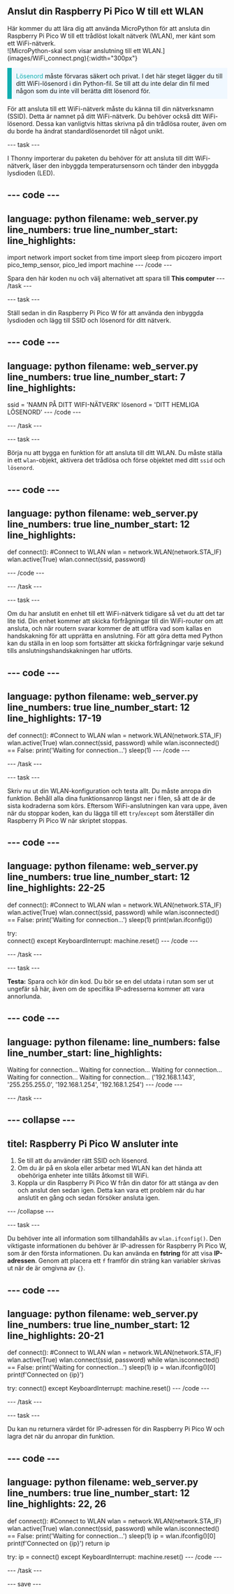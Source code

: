 ## Anslut din Raspberry Pi Pico W till ett WLAN

<div style="display: flex; flex-wrap: wrap">
<div style="flex-basis: 200px; flex-grow: 1; margin-right: 15px;">
Här kommer du att lära dig att använda MicroPython för att ansluta din Raspberry Pi Pico W till ett trådlöst lokalt nätverk (WLAN), mer känt som ett WiFi-nätverk.
</div>
<div>
![MicroPython-skal som visar anslutning till ett WLAN.](images/WiFi_connect.png){:width="300px"}
</div>
</div>

<p style='border-left: solid; border-width:10px; border-color: #0faeb0; background-color: aliceblue; padding: 10px;'>
<span style="color: #0faeb0">Lösenord</span> måste förvaras säkert och privat. I det här steget lägger du till ditt WiFi-lösenord i din Python-fil. Se till att du inte delar din fil med någon som du inte vill berätta ditt lösenord för.</p>

För att ansluta till ett WiFi-nätverk måste du känna till din nätverksnamn (SSID). Detta är namnet på ditt WiFi-nätverk. Du behöver också ditt WiFi-lösenord. Dessa kan vanligtvis hittas skrivna på din trådlösa router, även om du borde ha ändrat standardlösenordet till något unikt.

\--- task ---

I Thonny importerar du paketen du behöver för att ansluta till ditt WiFi-nätverk, läser den inbyggda temperatursensorn och tänder den inbyggda lysdioden (LED).

## --- code ---

language: python
filename: web_server.py
line_numbers: true
line_number_start:
line_highlights:
-----------------------------------------------------

import network
import socket
from time import sleep
from picozero import pico_temp_sensor, pico_led
import machine
\--- /code ---

Spara den här koden nu och välj alternativet att spara till **This computer**
\--- /task ---

\--- task ---

Ställ sedan in din Raspberry Pi Pico W för att använda den inbyggda lysdioden och lägg till SSID och lösenord för ditt nätverk.

## --- code ---

language: python
filename: web_server.py
line_numbers: true
line_number_start: 7
line_highlights:
-----------------------------------------------------

ssid = 'NAMN PÅ DITT WIFI-NÄTVERK'
lösenord = 'DITT HEMLIGA LÖSENORD'
\--- /code ---

\--- /task ---

\--- task ---

Börja nu att bygga en funktion för att ansluta till ditt WLAN. Du måste ställa in ett `wlan`-objekt, aktivera det trådlösa och förse objektet med ditt `ssid` och `lösenord`.

## --- code ---

language: python
filename: web_server.py
line_numbers: true
line_number_start: 12
line_highlights:
-----------------------------------------------------

def connect():
\#Connect to WLAN
wlan = network.WLAN(network.STA_IF)
wlan.active(True)
wlan.connect(ssid, password)

\--- /code ---

\--- /task ---

\--- task ---

Om du har anslutit en enhet till ett WiFi-nätverk tidigare så vet du att det tar lite tid. Din enhet kommer att skicka förfrågningar till din WiFi-router om att ansluta, och när routern svarar kommer de att utföra vad som kallas en handskakning för att upprätta en anslutning. För att göra detta med Python kan du ställa in en loop som fortsätter att skicka förfrågningar varje sekund tills anslutningshandskakningen har utförts.

## --- code ---

language: python
filename: web_server.py
line_numbers: true
line_number_start: 12
line_highlights: 17-19
-----------------------------------------------------------

def connect():
\#Connect to WLAN
wlan = network.WLAN(network.STA_IF)
wlan.active(True)
wlan.connect(ssid, password)
while wlan.isconnected() == False:
print('Waiting for connection...')
sleep(1)
\--- /code ---

\--- /task ---

\--- task ---

Skriv nu ut din WLAN-konfiguration och testa allt. Du måste anropa din funktion. Behåll alla dina funktionsanrop längst ner i filen, så att de är de sista kodraderna som körs. Eftersom WiFi-anslutningen kan vara uppe, även när du stoppar koden, kan du lägga till ett `try`/`except` som återställer din Raspberry Pi Pico W när skriptet stoppas.

## --- code ---

language: python
filename: web_server.py
line_numbers: true
line_number_start: 12
line_highlights: 22-25
-----------------------------------------------------------

def connect():
\#Connect to WLAN
wlan = network.WLAN(network.STA_IF)
wlan.active(True)
wlan.connect(ssid, password)
while wlan.isconnected() == False:
print('Waiting for connection...')
sleep(1)
print(wlan.ifconfig())

try:\
connect()
except KeyboardInterrupt:
machine.reset()
\--- /code ---

\--- /task ---

\--- task ---

**Testa:** Spara och kör din kod. Du bör se en del utdata i rutan som ser ut ungefär så här, även om de specifika IP-adresserna kommer att vara annorlunda.

## --- code ---

language: python
filename:
line_numbers: false
line_number_start:
line_highlights:
-----------------------------------------------------

Waiting for connection...
Waiting for connection...
Waiting for connection...
Waiting for connection...
Waiting for connection...
('192.168.1.143', '255.255.255.0', '192.168.1.254', '192.168.1.254')
\--- /code ---

\--- /task ---

## --- collapse ---

## titel: Raspberry Pi Pico W ansluter inte

1. Se till att du använder rätt SSID och lösenord.
2. Om du är på en skola eller arbetar med WLAN kan det hända att obehöriga enheter inte tillåts åtkomst till WiFi.
3. Koppla ur din Raspberry Pi Pico W från din dator för att stänga av den och anslut den sedan igen. Detta kan vara ett problem när du har anslutit en gång och sedan försöker ansluta igen.

\--- /collapse ---

\--- task ---

Du behöver inte all information som tillhandahålls av `wlan.ifconfig()`. Den viktigaste informationen du behöver är IP-adressen för Raspberry Pi Pico W, som är den första informationen. Du kan använda en **fstring** för att visa **IP-adressen**. Genom att placera ett `f` framför din sträng kan variabler skrivas ut när de är omgivna av `{}`.

## --- code ---

language: python
filename: web_server.py
line_numbers: true
line_number_start: 12
line_highlights: 20-21
-----------------------------------------------------------

def connect():
\#Connect to WLAN
wlan = network.WLAN(network.STA_IF)
wlan.active(True)
wlan.connect(ssid, password)
while wlan.isconnected() == False:
print('Waiting for connection...')
sleep(1)
ip = wlan.ifconfig()[0]
print(f'Connected on {ip}')

try:
connect()
except KeyboardInterrupt:
machine.reset()
\--- /code ---

\--- /task ---

\--- task ---

Du kan nu returnera värdet för IP-adressen för din Raspberry Pi Pico W och lagra det när du anropar din funktion.

## --- code ---

language: python
filename: web_server.py
line_numbers: true
line_number_start: 12
line_highlights: 22, 26
------------------------------------------------------------

def connect():
\#Connect to WLAN
wlan = network.WLAN(network.STA_IF)
wlan.active(True)
wlan.connect(ssid, password)
while wlan.isconnected() == False:
print('Waiting for connection...')
sleep(1)
ip = wlan.ifconfig()[0]
print(f'Connected on {ip}')
return ip

try:
ip = connect()
except KeyboardInterrupt:
machine.reset()
\--- /code ---

\--- /task ---

\--- save ---
